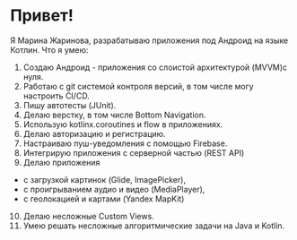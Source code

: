 # Привет!
Я Марина Жаринова, разрабатываю приложения под Андроид на языке Котлин.
Что я умею:
1. Создаю Андроид - приложения со слоистой архитектурой (MVVM)с нуля.
2. Работаю с git системой контроля версий, в том числе могу настроить CI/CD.
3. Пишу автотесты (JUnit).
4. Делаю верстку, в том числе Bottom Navigation.
5. Использую kotlinx.coroutines  и flow в приложениях.
6. Делаю авторизацию и регистрацию.
7. Настраиваю пуш-уведомления с помощью Firebase.
8. Интегрирую приложения с серверной частью (REST API)
9. Делаю приложения 
- с загрузкой картинок (Glide, ImagePicker),
- с проигрыванием аудио и видео (MediaPlayer),
- c геолокацией и картами (Yandex MapKit)
10. Делаю несложные Custom Views.
11. Умею решать несложные алгоритмические задачи на Java и Kotlin.
